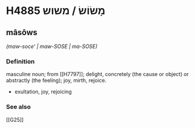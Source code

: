 # H4885 מָשׂוֹשׂ / משוש

## mâsôws

_(maw-soce' | maw-SOSE | ma-SOSE)_

### Definition

masculine noun; from [[H7797]]; delight, concretely (the cause or object) or abstractly (the feeling); joy, mirth, rejoice.

- exultation, joy, rejoicing
### See also

[[G25]]

